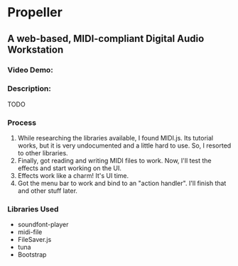 # Propeller
## A web-based, MIDI-compliant Digital Audio Workstation

### Video Demo:  <URL HERE>
### Description:
TODO

### Process
1. While researching the libraries available, I found MIDI.js. Its tutorial works, but it is very undocumented and a little hard to use. So, I resorted to other libraries.
2. Finally, got reading and writing MIDI files to work. Now, I'll test the effects and start working on the UI.
3. Effects work like a charm! It's UI time.
4. Got the menu bar to work and bind to an "action handler". I'll finish that and other stuff later.

### Libraries Used
+ soundfont-player
+ midi-file
+ FileSaver.js
+ tuna
+ Bootstrap
